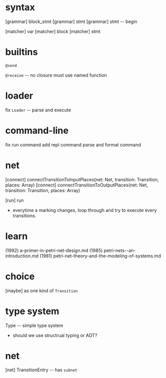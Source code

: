# syntax

[grammar] block_stmt
[grammar] stmt
[grammar] stmt -- begin

[matcher] var
[matcher] block
[matcher] stmt

# builtins

`@send`

`@receive` -- no closure must use named function

# loader

fix `Loader` -- parse and execute

# command-line

fix run command
add repl command
parse and format command

# net

[connect] connectTransitionToInputPlaces(net: Net, transition: Transition, places: Array<Place>)
[connect] connectTransitionToOutputPlaces(net: Net, transition: Transition, places: Array<Place>)

[run] run

- everytime a marking changes,
  loop through and try to execute every transitions.

# learn

(1992) a-primer-in-petri-net-design.md
(1985) petri-nets--an-introduction.md
(1981) petri-net-theory-and-the-modeling-of-systems.md

# choice

[maybe] as one kind of `Transition`

# type system

Type -- simple type system

- should we use structrual typing or ADT?

# net

[net] TransitionEntry -- has `subnet`
